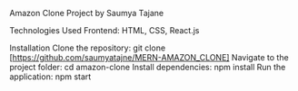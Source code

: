 Amazon Clone Project by Saumya Tajane

Technologies Used Frontend: HTML, CSS, React.js 

Installation Clone the repository: git clone [https://github.com/saumyatajne/MERN-AMAZON_CLONE] Navigate to the project folder: cd amazon-clone Install dependencies: npm install Run the application: npm start

